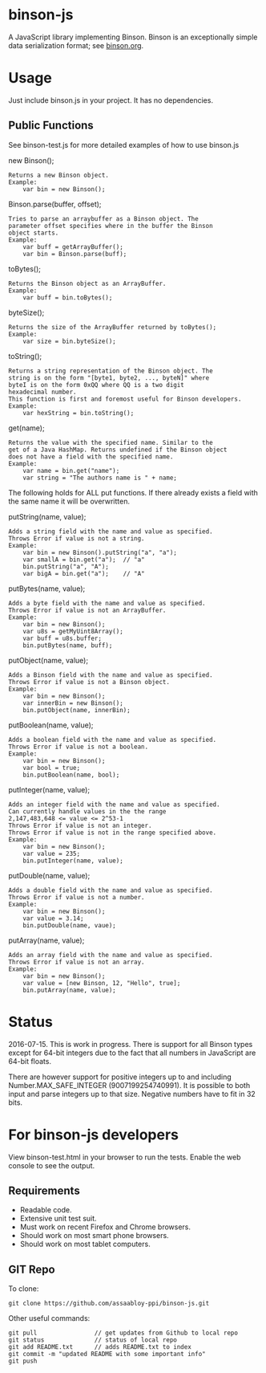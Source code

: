 binson-js
=========

A JavaScript library implementing Binson. Binson is an exceptionally simple 
data serialization format; see [binson.org](http://binson.org/).


Usage
=====

Just include binson.js in your project. It has no dependencies.

Public Functions
----------------

See binson-test.js for more detailed examples of how to use binson.js

new Binson();

    Returns a new Binson object.
    Example:
        var bin = new Binson();

Binson.parse(buffer, offset);

    Tries to parse an arraybuffer as a Binson object. The 
    parameter offset specifies where in the buffer the Binson
    object starts.
    Example:
        var buff = getArrayBuffer();
        var bin = Binson.parse(buff);

toBytes();

    Returns the Binson object as an ArrayBuffer.
    Example:
        var buff = bin.toBytes();

byteSize();

    Returns the size of the ArrayBuffer returned by toBytes();
    Example:
        var size = bin.byteSize();

toString();

    Returns a string representation of the Binson object. The 
    string is on the form "[byte1, byte2, ..., byteN]" where 
    byteI is on the form 0xQQ where QQ is a two digit 
    hexadecimal number.
    This function is first and foremost useful for Binson developers.
    Example:
        var hexString = bin.toString();

get(name);

    Returns the value with the specified name. Similar to the 
    get of a Java HashMap. Returns undefined if the Binson object
    does not have a field with the specified name.
    Example: 
        var name = bin.get("name");
        var string = "The authors name is " + name;

The following holds for ALL put functions. If there already exists 
a field with the same name it will be overwritten.

putString(name, value);

    Adds a string field with the name and value as specified. 
    Throws Error if value is not a string.
    Example:
        var bin = new Binson().putString("a", "a");
        var smallA = bin.get("a");  // "a"
        bin.putString("a", "A");
        var bigA = bin.get("a");    // "A"

putBytes(name, value);

    Adds a byte field with the name and value as specified. 
    Throws Error if value is not an ArrayBuffer.
    Example:
        var bin = new Binson();
        var u8s = getMyUint8Array();
        var buff = u8s.buffer;
        bin.putBytes(name, buff);

putObject(name, value);

    Adds a Binson field with the name and value as specified.
    Throws Error if value is not a Binson object.
    Example:
        var bin = new Binson();
        var innerBin = new Binson();
        bin.putObject(name, innerBin);

putBoolean(name, value);

    Adds a boolean field with the name and value as specified.
    Throws Error if value is not a boolean.
    Example:
        var bin = new Binson();
        var bool = true;
        bin.putBoolean(name, bool);
    
putInteger(name, value);

    Adds an integer field with the name and value as specified.
    Can currently handle values in the the range 
    2,147,483,648 <= value <= 2^53-1
    Throws Error if value is not an integer.
    Throws Error if value is not in the range specified above.
    Example:
        var bin = new Binson();
        var value = 235;
        bin.putInteger(name, value);

putDouble(name, value);

    Adds a double field with the name and value as specified.
    Throws Error if value is not a number.
    Example:
        var bin = new Binson();
        var value = 3.14;
        bin.putDouble(name, vaue);
    
putArray(name, value);

    Adds an array field with the name and value as specified.
    Throws Error if value is not an array.
    Example:
        var bin = new Binson();
        var value = [new Binson, 12, "Hello", true];
        bin.putArray(name, value);


Status
======

2016-07-15. This is work in progress. There is support for 
all Binson types except for 64-bit integers due to the fact
that all numbers in JavaScript are 64-bit floats.

There are however support for positive integers up to and including
Number.MAX_SAFE_INTEGER (9007199254740991). It is possible to both
input and parse integers up to that size. Negative numbers have to 
fit in 32 bits.


For binson-js developers
========================

View binson-test.html in your browser to run the tests. Enable the 
web console to see the output.

Requirements
------------

* Readable code.
* Extensive unit test suit.
* Must work on recent Firefox and Chrome browsers.
* Should work on most smart phone browsers.
* Should work on most tablet computers.


GIT Repo
--------

To clone:

    git clone https://github.com/assaabloy-ppi/binson-js.git

Other useful commands:

    git pull                // get updates from Github to local repo
    git status              // status of local repo
    git add README.txt      // adds README.txt to index
    git commit -m "updated README with some important info"
    git push


